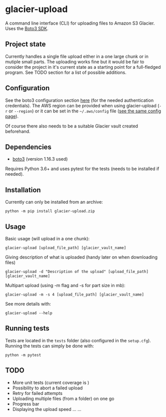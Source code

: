 # glacier-upload

A command line interface (CLI) for uploading files to Amazon S3 Glacier. Uses the [Boto3 SDK](https://boto3.amazonaws.com/v1/documentation/api/latest/index.html).

## Project state

Currently handles a single file upload either in a one large chunk or in mutiple small parts. The uploading works fine but it would be fair to consider the project in it's current state as a starting point for a full-fledged program. See TODO section for a list of possible additions.

## Configuration

See the boto3 configuration section [here](https://boto3.amazonaws.com/v1/documentation/api/latest/guide/quickstart.html#configuration) (for the needed authentication credentials). The AWS region can be provided when using glacier-upload (`-r` or `--region`) or it can be set in the `~/.aws/config` file ([see the same config page](https://boto3.amazonaws.com/v1/documentation/api/latest/guide/quickstart.html#configuration)).

Of course there also needs to be a suitable Glacier vault created beforehand.

## Dependencies

* [boto3](https://github.com/boto/boto3) (version 1.16.3 used)

Requires Python 3.6+ and uses pytest for the tests (needs to be installed if needed).

## Installation

Currently can only be installed from an archive:

`python -m pip install glacier-upload.zip`

## Usage

Basic usage (will upload in a one chunk):

`glacier-upload [upload_file_path] [glacier_vault_name]`

Giving description of what is uploaded (handy later on when downloading files)

`glacier-upload -d "Description of the upload" [upload_file_path] [glacier_vault_name]`

Multipart upload (using -m flag and -s for part size in mb):

`glacier-upload -m -s 4 [upload_file_path] [glacier_vault_name]`

See more details with:

`glacier-upload --help`

## Running tests

Tests are located in the `tests` folder (also configured in the `setup.cfg`). Running the tests can simply be done with:

`python -m pytest`

## TODO

* More unit tests (current coverage is )
* Possibility to abort a failed upload
* Retry for failed attempts
* Uploading multiple files (from a folder) on one go
* Progress bar
* Displaying the upload speed
...
...